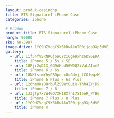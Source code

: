 ```yaml
---
layout: produk-casinghp
title: BTS Signature1 iPhone Case
categories: iphone

# Produk
product-title: BTS Signature1 iPhone Case
harga: 90000
sku: hn-3997
image-drive: 1YG9HZVcgC9X6kRwAkuTP0ijop9Xp5dVE
gallery:
  - url: 1if54fVSRNROjoWCYzi6geHxhz6D9GERA
    title: iPhone 5 / 5s / SE
  - url: 10Pjr2qD1X_GG9AHhd56WDQ2iVaLAIme2
    title: iPhone 6 / 6s
  - url: 18NKfsrmYhyCRDpe-xUuGdvj_fCOfwgzW
    title: iPhone 6 Plus / 6s Plus
  - url: 126hmUKsO8rbUlZS9WYEuiX-Thh4ZYjD9
    title: iPhone 7 / 8
  - url: 1J3jTp7x7W4GQ7XH18XfhI7SI5eR_PfBG
    title: iPhone 7 Plus / 8 Plus
  - url: 1YG9HZVcgC9X6kRwAkuTP0ijop9Xp5dVE
    title: iPhone X
---
```

